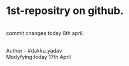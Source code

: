 # 1st-repositry on github.
<br> commit changes today 6th april. 

<br> Author - #dakku_yadav <br>
Modyfying today 17th April

